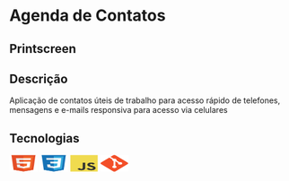 # Agenda de Contatos
## Printscreen

## Descrição
Aplicação de contatos úteis de trabalho para acesso rápido de telefones, mensagens e e-mails responsiva para acesso via celulares

## Tecnologias
<img height="30" width="50" alt="HTML5" align="center" src="https://raw.githubusercontent.com/devicons/devicon/master/icons/html5/html5-original.svg"/>
<img height="30" width="50" alt="CSS3" align="center" src="https://raw.githubusercontent.com/devicons/devicon/master/icons/css3/css3-original.svg"/>
<img height="30" width="50" alt="JavaScript" align="center" src="https://raw.githubusercontent.com/devicons/devicon/master/icons/javascript/javascript-original.svg"/>
<img height="30" width="50" alt="JavaScript" align="center" src="https://raw.githubusercontent.com/devicons/devicon/master/icons/git/git-original.svg"/>

